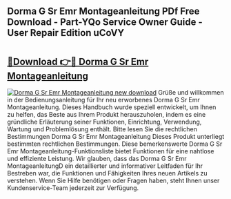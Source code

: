 ## Dorma G Sr Emr Montageanleitung PDf Free Download - Part-YQo Service Owner Guide - User Repair Edition uCoVY

# <h2><a href="http://df7x6m.blite.top/?on=Dorma+G+Sr+Emr+Montageanleitung">🔗Download 👉🔴 Dorma G Sr Emr Montageanleitung</a></h2>

[![Dorma G Sr Emr Montageanleitung new download](https://i.imgur.com/lujVjoI.png)](http://df7x6m.blite.top/?on=Dorma+G+Sr+Emr+Montageanleitung)
Grüße und willkommen in der Bedienungsanleitung für Ihr neu erworbenes Dorma G Sr Emr Montageanleitung. Dieses Handbuch wurde speziell entwickelt, um Ihnen zu helfen, das Beste aus Ihrem Produkt herauszuholen, indem es eine gründliche Erläuterung seiner Funktionen, Einrichtung, Verwendung, Wartung und Problemlösung enthält. Bitte lesen Sie die rechtlichen Bestimmungen Dorma G Sr Emr Montageanleitung Dieses Produkt unterliegt bestimmten rechtlichen Bestimmungen. Diese bemerkenswerte Dorma G Sr Emr Montageanleitung-Funktionsliste bietet Funktionen für eine nahtlose und effiziente Leistung. Wir glauben, dass das Dorma G Sr Emr MontageanleitungD ein detaillierter und informativer Leitfaden für Ihr Bestreben war, die Funktionen und Fähigkeiten Ihres neuen Artikels zu verstehen. Wenn Sie Hilfe benötigen oder Fragen haben, steht Ihnen unser Kundenservice-Team jederzeit zur Verfügung.

